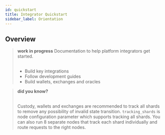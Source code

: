 ```yaml
---
id: quickstart
title: Integrator Quickstart
sidebar_label: Orientation
---
```


## Overview

<blockquote class="warning">
<strong>work in progress</strong> <span>Documentation to help platform integrators get started.</span><br><br>

- Build key integrations
- Follow development guides
- Build wallets, exchanges and oracles

</blockquote>


<blockquote class="info">
<strong>did you know?</strong><br><br>

Custody, wallets and exchanges are recommended to track all shards to remove any possibility of invalid state transition. `tracking_shards` is node configuration parameter which supports tracking all shards. You can also run 8 separate nodes that track each shard individually and route requests to the right nodes.

</blockquote>
